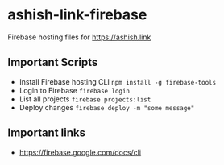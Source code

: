 # ashish-link-firebase
Firebase hosting files for https://ashish.link

## Important Scripts

 - Install Firebase hosting CLI `npm install -g firebase-tools` 
 - Login to Firebase `firebase login` 
 - List all projects `firebase projects:list`
 - Deploy changes `firebase deploy -m "some message"`

## Important links

 - https://firebase.google.com/docs/cli
